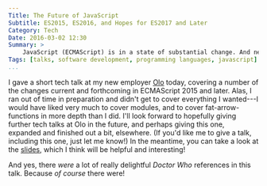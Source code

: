 ```yaml
---
Title: The Future of JavaScript
Subtitle: ES2015, ES2016, and Hopes for ES2017 and Later
Category: Tech
Date: 2016-03-02 12:30
Summary: >
    JavaScript (ECMAScript) is in a state of substantial change. And nearly all of those changes make our software development safer and more ergonomic! A short talk covering some of the biggest changes.
Tags: [talks, software development, programming languages, javascript]
...
```


I gave a short tech talk at my new employer [Olo] today, covering a number of the changes current and forthcoming in ECMAScript 2015 and later. Alas, I ran out of time in preparation and didn't get to cover everything I wanted---I would have liked very much to cover modules, and to cover fat-arrow-functions in more depth than I did. I'll look forward to hopefully giving further tech talks at Olo in the future, and perhaps giving this one, expanded and finished out a bit, elsewhere. (If you'd like me to give a talk, including this one, just let me know!) In the meantime, you can take a look at the [slides], which I think will be helpful and interesting!

[Olo]: http://www.olo.com
[slides]: //www.chriskrycho.com/talks/es-future-olo

And yes, there *were* a lot of really delightful _Doctor Who_ references in this talk. Because *of course* there were!